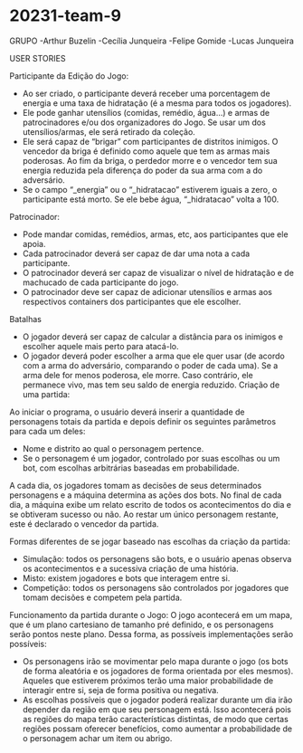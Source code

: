 # 20231-team-9

GRUPO
-Arthur Buzelin
-Cecília Junqueira
-Felipe Gomide
-Lucas Junqueira

USER STORIES

Participante da Edição do Jogo:
- Ao ser criado, o participante deverá receber uma porcentagem de energia e uma taxa de hidratação (é a mesma para todos os jogadores).
- Ele pode ganhar utensílios (comidas, remédio, água...) e armas de patrocinadores e/ou dos organizadores do Jogo. Se usar um dos utensílios/armas, ele será retirado da coleção.
- Ele será capaz de “brigar” com participantes de distritos inimigos. O vencedor da briga é definido como aquele que tem as armas mais poderosas. Ao fim da briga, o perdedor morre e o vencedor tem sua energia reduzida pela diferença do poder da sua arma com a do adversário.
- Se o campo “_energia” ou o “_hidratacao” estiverem iguais a zero, o participante está morto. Se ele bebe água, “_hidratacao” volta a 100.

Patrocinador:
- Pode mandar comidas, remédios, armas, etc, aos participantes que ele apoia.
- Cada patrocinador deverá ser capaz de dar uma nota a cada participante.
- O patrocinador deverá ser capaz de visualizar o nível de hidratação e de machucado de cada participante do jogo.
- O patrocinador deve ser capaz de adicionar utensílios e armas aos respectivos containers dos participantes que ele escolher.
  
Batalhas
- O jogador deverá ser capaz de calcular a distância para os inimigos e escolher aquele mais perto para atacá-lo.
- O jogador deverá poder escolher a arma que ele quer usar (de acordo com a arma do adversário, comparando o poder de cada uma). Se a arma dele for menos poderosa, ele morre. Caso contrário, ele permanece vivo, mas tem seu saldo de energia reduzido.
Criação de uma partida:

Ao iniciar o programa, o usuário deverá inserir a quantidade de personagens totais da partida e depois definir os seguintes parâmetros para cada um deles:
- Nome e distrito ao qual o personagem pertence.
- Se o personagem é um jogador, controlado por suas escolhas ou um bot, com escolhas arbitrárias baseadas em probabilidade.

A cada dia, os jogadores tomam as decisões de seus determinados personagens e a máquina determina as ações dos bots.
No final de cada dia, a máquina exibe um relato escrito de todos os acontecimentos do dia e se obtiveram sucesso ou não.
Ao restar um único personagem restante, este é declarado o vencedor da partida.

Formas diferentes de se jogar baseado nas escolhas da criação da partida:
- Simulação: todos os personagens são bots, e o usuário apenas observa os acontecimentos e a sucessiva criação de uma história.
- Misto: existem jogadores e bots que interagem entre si.
- Competição: todos os personagens são controlados por jogadores que tomam decisões e competem pela partida.

Funcionamento da partida durante o Jogo:
O jogo acontecerá em um mapa, que é um plano cartesiano de tamanho pré definido, e os personagens serão pontos neste plano. Dessa forma, as possíveis implementações serão possíveis:
- Os personagens irão se movimentar pelo mapa durante o jogo (os bots de forma aleatória e os jogadores de forma orientada por eles mesmos). Aqueles que estiverem próximos terão uma maior probabilidade de interagir entre si, seja de forma positiva ou negativa.
- As escolhas possíveis que o jogador poderá realizar durante um dia irão depender da região em que seu personagem está. Isso acontecerá pois as regiões do mapa terão características distintas, de modo que certas regiões possam oferecer benefícios, como aumentar a probabilidade de o personagem achar um item ou abrigo.    

